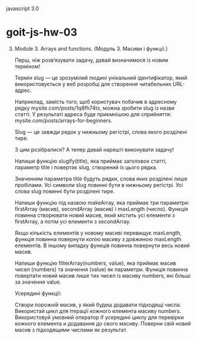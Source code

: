javascript 3.0

# goit-js-hw-03

3. Module 3. Arrays and functions. (Mодуль 3. Масиви і функції.)

   <!-- Виконуй це завдання у файлі task-1.js -->

   Перш, ніж розв’язувати задачу, давай визначимося із новим терміном!

   Термін slug — це зрозумілий людині унікальний ідентифікатор, який
   використовується у веб розробці для створення читабельних URL-адрес.

   Наприклад, замість того, щоб користувач побачив в адресному рядку
   mysite.com/posts/1q8fh74tx, можна зробити slug із назви статті. У результаті
   адреса буде приємнішою для сприйняття: mysite.com/posts/arrays-for-beginners.

   Slug — це завжди рядок у нижньому регістрі, слова якого розділені тире.

   З цим розібралися? А тепер давай нарешті виконувати задачу!

   Напиши функцію slugify(title), яка приймає заголовок статті, параметр title і
   повертає slug, створений із цього рядка.

   Значенням параметра title будуть рядки, слова яких розділені лише пробілами.
   Усі символи slug повинні бути в нижньому регістрі. Усі слова slug повинні
   бути розділені тире.

   <!-- Виконуй це завдання у файлі task-2.js -->

   Напиши функцію під назвою makeArray, яка приймає три параметри: firstArray
   (масив), secondArray (масив) і maxLength (число). Функція повинна створювати
   новий масив, який містить усі елементи з firstArray, а потім усі елементи з
   secondArray.

   Якщо кількість елементів у новому масиві перевищує maxLength, функція повинна
   повернути копію масиву з довжиною maxLength елементів. В іншому випадку
   функція повинна повернути весь новий масив.

   <!-- Виконуй це завдання у файлі task-3.js -->

   Напиши функцію filterArray(numbers, value), яка приймає масив чисел (numbers)
   та значення (value) як параметри. Функція повинна повертати новий масив лише
   тих чисел із масиву numbers, які більші за значення value.

   Усередині функції:

   Створи порожній масив, у який будеш додавати підходящі числа. Використай цикл
   для ітерації кожного елемента масиву numbers. Використовуй умовний оператор
   if усередині циклу для перевірки кожного елемента и додавання до свого
   масиву. Поверни свій новий масив з підходящими числами як результат.
